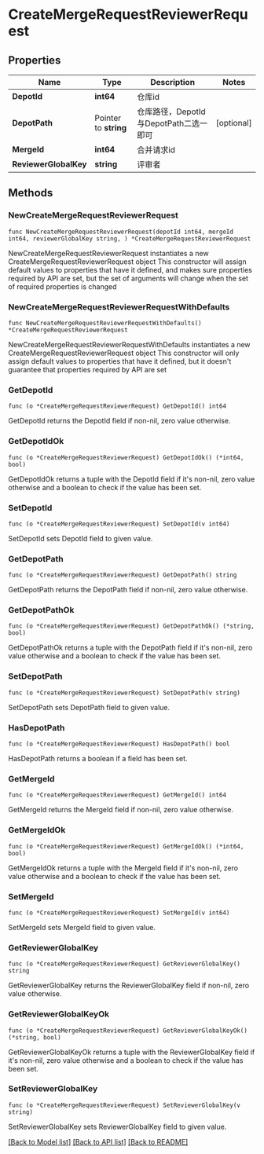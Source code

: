 # CreateMergeRequestReviewerRequest

## Properties

Name | Type | Description | Notes
------------ | ------------- | ------------- | -------------
**DepotId** | **int64** | 仓库id | 
**DepotPath** | Pointer to **string** | 仓库路径，DepotId与DepotPath二选一即可 | [optional] 
**MergeId** | **int64** | 合并请求id | 
**ReviewerGlobalKey** | **string** | 评审者 | 

## Methods

### NewCreateMergeRequestReviewerRequest

`func NewCreateMergeRequestReviewerRequest(depotId int64, mergeId int64, reviewerGlobalKey string, ) *CreateMergeRequestReviewerRequest`

NewCreateMergeRequestReviewerRequest instantiates a new CreateMergeRequestReviewerRequest object
This constructor will assign default values to properties that have it defined,
and makes sure properties required by API are set, but the set of arguments
will change when the set of required properties is changed

### NewCreateMergeRequestReviewerRequestWithDefaults

`func NewCreateMergeRequestReviewerRequestWithDefaults() *CreateMergeRequestReviewerRequest`

NewCreateMergeRequestReviewerRequestWithDefaults instantiates a new CreateMergeRequestReviewerRequest object
This constructor will only assign default values to properties that have it defined,
but it doesn't guarantee that properties required by API are set

### GetDepotId

`func (o *CreateMergeRequestReviewerRequest) GetDepotId() int64`

GetDepotId returns the DepotId field if non-nil, zero value otherwise.

### GetDepotIdOk

`func (o *CreateMergeRequestReviewerRequest) GetDepotIdOk() (*int64, bool)`

GetDepotIdOk returns a tuple with the DepotId field if it's non-nil, zero value otherwise
and a boolean to check if the value has been set.

### SetDepotId

`func (o *CreateMergeRequestReviewerRequest) SetDepotId(v int64)`

SetDepotId sets DepotId field to given value.


### GetDepotPath

`func (o *CreateMergeRequestReviewerRequest) GetDepotPath() string`

GetDepotPath returns the DepotPath field if non-nil, zero value otherwise.

### GetDepotPathOk

`func (o *CreateMergeRequestReviewerRequest) GetDepotPathOk() (*string, bool)`

GetDepotPathOk returns a tuple with the DepotPath field if it's non-nil, zero value otherwise
and a boolean to check if the value has been set.

### SetDepotPath

`func (o *CreateMergeRequestReviewerRequest) SetDepotPath(v string)`

SetDepotPath sets DepotPath field to given value.

### HasDepotPath

`func (o *CreateMergeRequestReviewerRequest) HasDepotPath() bool`

HasDepotPath returns a boolean if a field has been set.

### GetMergeId

`func (o *CreateMergeRequestReviewerRequest) GetMergeId() int64`

GetMergeId returns the MergeId field if non-nil, zero value otherwise.

### GetMergeIdOk

`func (o *CreateMergeRequestReviewerRequest) GetMergeIdOk() (*int64, bool)`

GetMergeIdOk returns a tuple with the MergeId field if it's non-nil, zero value otherwise
and a boolean to check if the value has been set.

### SetMergeId

`func (o *CreateMergeRequestReviewerRequest) SetMergeId(v int64)`

SetMergeId sets MergeId field to given value.


### GetReviewerGlobalKey

`func (o *CreateMergeRequestReviewerRequest) GetReviewerGlobalKey() string`

GetReviewerGlobalKey returns the ReviewerGlobalKey field if non-nil, zero value otherwise.

### GetReviewerGlobalKeyOk

`func (o *CreateMergeRequestReviewerRequest) GetReviewerGlobalKeyOk() (*string, bool)`

GetReviewerGlobalKeyOk returns a tuple with the ReviewerGlobalKey field if it's non-nil, zero value otherwise
and a boolean to check if the value has been set.

### SetReviewerGlobalKey

`func (o *CreateMergeRequestReviewerRequest) SetReviewerGlobalKey(v string)`

SetReviewerGlobalKey sets ReviewerGlobalKey field to given value.



[[Back to Model list]](../README.md#documentation-for-models) [[Back to API list]](../README.md#documentation-for-api-endpoints) [[Back to README]](../README.md)


